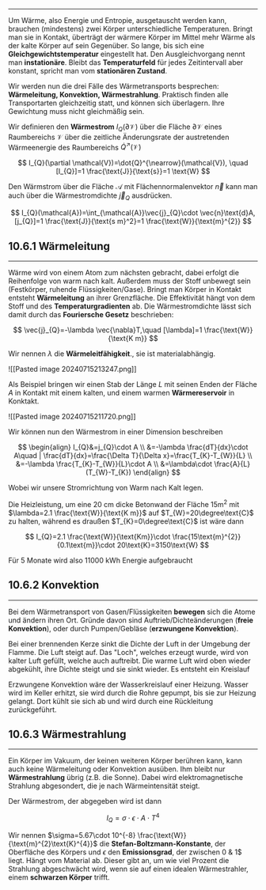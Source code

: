 ***

Um Wärme, also Energie und Entropie, ausgetauscht werden kann, brauchen (mindestens) zwei Körper unterschiedliche Temperaturen. Bringt man sie in Kontakt, überträgt der wärmere Körper im Mittel mehr Wärme als der kalte Körper auf sein Gegenüber. So lange, bis sich eine **Gleichgewichtstemperatur** eingestellt hat. 
Den Ausgleichvorgang nennt man **instationäre**.
Bleibt das **Temperaturfeld** für jedes Zeitintervall aber konstant, spricht man vom **stationären Zustand**.

Wir werden nun die drei Fälle des Wärmetransports besprechen: **Wärmeleitung, Konvektion, Wärmestrahlung**. Praktisch finden alle Transportarten gleichzeitig statt, und können sich überlagern. Ihre Gewichtung muss nicht gleichmäßig sein.

Wir definieren den **Wärmestrom** $I_{Q}(\partial \mathcal{V})$ über die Fläche $\partial \mathcal{V}$ eines Raumbereichs $\mathcal{V}$ über die zeitliche Änderungsrate der austretenden Wärmeenergie des Raumbereichs $\dot{Q}^\nearrow(\mathcal{V})$

$$
I_{Q}(\partial \mathcal{V})=\dot{Q}^{\nearrow}(\mathcal{V}), \quad [I_{Q}]=1 \frac{\text{J}}{\text{s}}=1 \text{W}
$$

Den Wärmstrom über die Fläche $\mathcal{A}$ mit Flächennormalenvektor $\vec{n}$ kann man auch über die Wärmestromdichte $\vec{j}_{Q}$ ausdrücken.

$$
I_{Q}(\mathcal{A})=\int_{\mathcal{A}}\vec{j}_{Q}\cdot  \vec{n}\text{d}A, [j_{Q}]=1 \frac{\text{J}}{\text{s m}^2}=1 \frac{\text{W}}{\text{m}^{2}}
$$

## 10.6.1 Wärmeleitung
***

Wärme wird von einem Atom zum nächsten gebracht, dabei erfolgt die Reihenfolge von warm nach kalt. Außerdem muss der Stoff unbewegt sein (Festkörper, ruhende Flüssigkeiten/Gase). Bringt man Körper in Kontakt entsteht **Wärmeleitung** an ihrer Grenzfläche. Die Effektivität hängt von dem Stoff und des **Temperaturgradienten** ab. Die Wärmestromdichte lässt sich damit durch das **Fouriersche Gesetz** beschrieben:

$$
\vec{j}_{Q}=-\lambda  \vec{\nabla}T,\quad [\lambda]=1 \frac{\text{W}}{\text{K m}}
$$

Wir nennen $\lambda$ die **Wärmeleitfähigkeit**., sie ist materialabhängig.

![[Pasted image 20240715213247.png]]

Als Beispiel bringen wir einen Stab der Länge $L$ mit seinen Enden der Fläche $A$ in Kontakt mit einem kalten, und einem warmen **Wärmereservoir** in Konktakt.

![[Pasted image 20240715211720.png]]

Wir können nun den Wärmestrom in einer Dimension beschreiben

$$
\begin{align}
I_{Q}&=j_{Q}\cdot A \\
&=-\lambda \frac{dT}{dx}\cdot A\quad | \frac{dT}{dx}=\frac{\Delta T}{\Delta x}=\frac{T_{K}-T_{W}}{L} \\
&=-\lambda  \frac{T_{K}-T_{W}}{L}\cdot A \\
&=\lambda\cdot  \frac{A}{L}(T_{W}-T_{K}) 
\end{align}
$$

Wobei wir unsere Stromrichtung von Warm nach Kalt legen.

Die Heizleistung, um eine $20\text{ cm}$ dicke Betonwand der Fläche $15\text{m}^{2}$ mit $\lambda=2.1 \frac{\text{W}}{\text{K m}}$ auf $T_{W}=20\degree\text{C}$ zu halten, während es draußen $T_{K}=0\degree\text{C}$ ist wäre dann

$$
I_{Q}=2.1 \frac{\text{W}}{\text{Km}}\cdot  \frac{15\text{m}^{2}}{0.1\text{m}}\cdot 20\text{K}=3150\text{W}
$$

Für 5 Monate wird also $11000 \text{ kWh}$ Energie aufgebraucht

## 10.6.2 Konvektion
***

Bei dem Wärmetransport von Gasen/Flüssigkeiten **bewegen** sich die Atome und ändern ihren Ort. Gründe davon sind Auftrieb/Dichteänderungen (**freie Konvektion**), oder durch Pumpen/Gebläse (**erzwungene Konvektion**).

Bei einer brennenden Kerze sinkt die Dichte der Luft in der Umgebung der Flamme. Die Luft steigt auf. Das "Loch", welches erzeugt wurde, wird von kalter Luft gefüllt, welche auch auftreibt. Die warme Luft wird oben wieder abgekühlt, ihre Dichte steigt und sie sinkt wieder. Es entsteht ein Kreislauf

Erzwungene Konvektion wäre der Wasserkreislauf einer Heizung. Wasser wird im Keller erhitzt, sie wird durch die Rohre gepumpt, bis sie zur Heizung gelangt. Dort kühlt sie sich ab und wird durch eine Rückleitung zurückgeführt. 

## 10.6.3 Wärmestrahlung
***

Ein Körper im Vakuum, der keinen weiteren Körper berühren kann, kann auch keine Wärmeleitung oder Konvektion ausüben. Ihm bleibt nur **Wärmestrahlung** übrig (z.B. die Sonne). Dabei wird elektromagnetische Strahlung abgesondert, die je nach Wärmeintensität steigt.

Der Wärmestrom, der abgegeben wird ist dann

$$
I_{Q}=\sigma\cdot\epsilon\cdot A\cdot T^{4}
$$

Wir nennen $\sigma=5.67\cdot 10^{-8} \frac{\text{W}}{\text{m}^{2}\text{K}^{4}}$ die **Stefan-Boltzmann-Konstante**, der Oberfläche des Körpers und $\epsilon$ den **Emissionsgrad**, der zwischen $0$ & 1$ liegt. Hängt vom Material ab. Dieser gibt an, um wie viel Prozent die Strahlung abgeschwächt wird, wenn sie auf einen idealen Wärmestrahler, einem **schwarzen Körper** trifft.